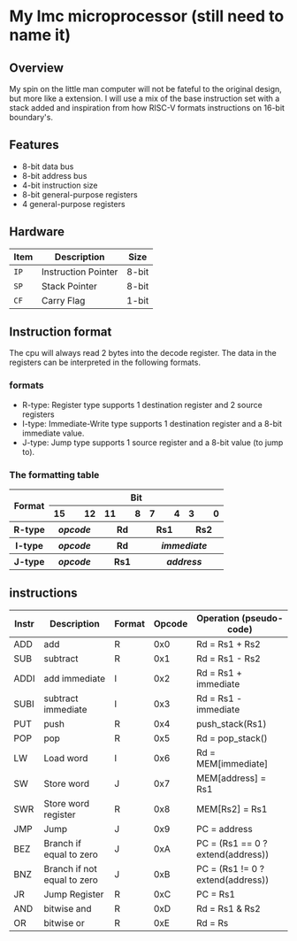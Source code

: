 # My lmc microprocessor (still need to name it)

## Overview
My spin on the little man computer will not be fateful to the original design, but more like a extension.
I will use a mix of the base instruction set with a stack added and inspiration from how RISC-V formats instructions on 16-bit boundary's.

## Features
- 8-bit data bus
- 8-bit address bus
- 4-bit instruction size
- 8-bit general-purpose registers
- 4 general-purpose registers


## Hardware
|Item|Description|Size|
|---|---|---|
|`IP`|Instruction Pointer|8-bit|
|`SP`|Stack Pointer|8-bit|
|`CF`|Carry Flag|1-bit|

## Instruction format
The cpu will always read 2 bytes into the decode register. The data in the registers can be interpreted in the following formats.

### formats
- R-type: Register type supports 1 destination register and 2 source registers
- I-type: Immediate-Write type supports 1 destination register and a 8-bit immediate value.
- J-type: Jump type supports 1 source register and a 8-bit value (to jump to).

### The formatting table
<table>
<tbody style="text-align: center;">
    <tr>
        <th rowspan="2">Format</th>
        <th colspan="4">Bit</th>
    </tr>
    <tr>
        <th>15&nbsp;&nbsp;&nbsp;&nbsp;&nbsp;&nbsp;&nbsp;&nbsp;12</th>
        <th>11&nbsp;&nbsp;&nbsp;&nbsp;&nbsp;&nbsp;&nbsp;&nbsp;8</th>
        <th>7&nbsp;&nbsp;&nbsp;&nbsp;&nbsp;&nbsp;&nbsp;&nbsp;4</th>
        <th>3&nbsp;&nbsp;&nbsp;&nbsp;&nbsp;&nbsp;&nbsp;&nbsp;0</th>
    </tr>
    <tr>
        <th>R-type</th>
        <th><em>opcode</em></th>
        <th>Rd</th>
        <th>Rs1</th>
        <th>Rs2</th>
    </tr>
    <tr>
        <th>I-type</th>
        <th><em>opcode</em></th>
        <th>Rd</th>
        <th colspan="2"><em>immediate</em></th>
    </tr>
    <tr>
        <th>J-type</th>
        <th><em>opcode</em></th>
        <th>Rs1</th>
        <th colspan="2"><em>address</em></th>
    </tr>
</tbody>
</table>

## instructions
|Instr|Description|Format|Opcode|Operation (pseudo-code)|
|---|---|---|---|---|
|ADD|add|R|0x0|Rd = Rs1 + Rs2|
|SUB|subtract|R|0x1|Rd = Rs1 - Rs2|
|ADDI|add immediate|I|0x2|Rd = Rs1 + immediate|
|SUBI|subtract immediate|I|0x3|Rd = Rs1 - immediate|
|PUT|push|R|0x4|push_stack(Rs1)|
|POP|pop|R|0x5|Rd = pop_stack()|
|LW|Load word|I|0x6|Rd = MEM[immediate]|
|SW|Store word|J|0x7|MEM[address] = Rs1|
|SWR|Store word register|R|0x8|MEM[Rs2] = Rs1|
|JMP|Jump|J|0x9|PC = address|
|BEZ|Branch if equal to zero|J|0xA|PC = (Rs1 == 0 ? extend(address))|
|BNZ|Branch if not equal to zero|J|0xB|PC = (Rs1 != 0 ? extend(address))|
|JR|Jump Register|R|0xC|PC = Rs1|
|AND|bitwise and|R|0xD|Rd = Rs1 & Rs2|
|OR|bitwise or|R|0xE|Rd = Rs